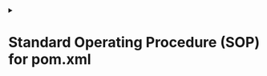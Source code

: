 <details>
<summary><h1>Standard Operating Procedure (SOP) for pom.xml</h1></summary>

## Comprehensive Step-by-Step Installation & Configuration Guide

### Document Control
| Document Title | SOP for pom.xml Setup |
|---------------|----------------------|
| Version       | 1.1                  |
| Effective Date | [DD/MM/YYYY]        |
| Prepared By   | [Your Name]          |
| Approved By   | [Approver Name]      |

### 1. Purpose
This document provides a standardized procedure for setting up, configuring, and maintaining a pom.xml file in Maven-based Java projects.

### 2. Scope
- Applicable to all Java projects using Apache Maven.
- Covers:
  - Initial setup
  - Dependency management
  - Build configurations
  - Best practices

### 3. Prerequisites
#### 3.1 Software Requirements
- Java JDK (1.8 or later)
  ```sh
  java -version
  ```
- Apache Maven (3.6.0+)
  ```sh
  mvn -v
  ```
- IDE (IntelliJ, Eclipse, or VS Code with Maven plugin)

#### 3.2 Network Requirements
- Internet access (for downloading dependencies).
- Proxy settings (if behind corporate firewall).

### 4. Step-by-Step Guide
#### 4.1 Creating a New Maven Project
##### Option 1: Using Command Line
1. Run:
   ```sh
   mvn archetype:generate -DgroupId=com.yourcompany -DartifactId=your-project -DarchetypeArtifactId=maven-archetype-quickstart -DinteractiveMode=false
   ```
</details>
